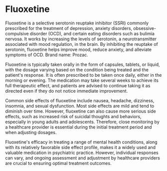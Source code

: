 <!--
source: gpt-40
brands: Prozac
treats: depression, anxiety
tags: selective-serotonin-reuptake-inhibitors
-->

# Fluoxetine

Fluoxetine is a selective serotonin reuptake inhibitor (SSRI) commonly prescribed for the treatment of depression, anxiety disorders, obsessive-compulsive disorder (OCD), and certain eating disorders such as bulimia nervosa. It works by increasing the levels of serotonin, a neurotransmitter associated with mood regulation, in the brain. By inhibiting the reuptake of serotonin, fluoxetine helps improve mood, reduce anxiety, and alleviate symptoms of OCD. Brand name: Prozac.

Fluoxetine is typically taken orally in the form of capsules, tablets, or liquid, with the dosage varying based on the condition being treated and the patient's response. It is often prescribed to be taken once daily, either in the morning or evening. The medication may take several weeks to achieve its full therapeutic effect, and patients are advised to continue taking it as directed even if they do not notice immediate improvement.

Common side effects of fluoxetine include nausea, headache, dizziness, insomnia, and sexual dysfunction. Most side effects are mild and tend to diminish over time. However, fluoxetine can also cause more serious side effects, such as increased risk of suicidal thoughts and behaviors, especially in young adults and adolescents. Therefore, close monitoring by a healthcare provider is essential during the initial treatment period and when adjusting dosages.

Fluoxetine's efficacy in treating a range of mental health conditions, along with its relatively favorable side effect profile, makes it a widely used and valuable medication in psychiatric practice. However, individual responses can vary, and ongoing assessment and adjustment by healthcare providers are crucial to ensuring optimal treatment outcomes.